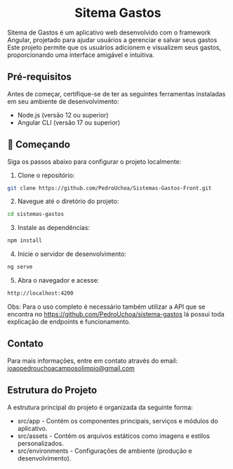 <h1 align="center"> Sitema Gastos </h1>
Sitema de Gastos é um aplicativo web desenvolvido com o framework Angular, projetado para ajudar usuários a gerenciar e salvar seus gastos Este projeto permite que os usuários adicionem e visualizem seus gastos, proporcionando uma interface amigável e intuitiva.

## Pré-requisitos
Antes de começar, certifique-se de ter as seguintes ferramentas instaladas em seu ambiente de desenvolvimento:

- Node.js (versão 12 ou superior)
- Angular CLI (versão 17 ou superior)

## 🚀 Começando
Siga os passos abaixo para configurar o projeto localmente:

1. Clone o repositório:

 ```bash
 git clone https://github.com/PedroUchoa/Sistemas-Gastos-Front.git
```
2. Navegue até o diretório do projeto:

 ```bash
 cd sistemas-gastos
```
3. Instale as dependências:

 ```bash
 npm install
```
4. Inicie o servidor de desenvolvimento:

 ```bash
 ng serve
```

5. Abra o navegador e acesse:

 ```bash
 http://localhost:4200
```

Obs: Para o uso completo é necessário também utilizar a API que se encontra no https://github.com/PedroUchoa/sistema-gastos lá possui toda explicação de endpoints e funcionamento.

## Contato
Para mais informações, entre em contato através do email: joaopedrouchoacamposolimpio@gmail.com

## Estrutura do Projeto
A estrutura principal do projeto é organizada da seguinte forma:

- src/app - Contém os componentes principais, serviços e módulos do aplicativo.
- src/assets - Contém os arquivos estáticos como imagens e estilos personalizados.
- src/environments - Configurações de ambiente (produção e desenvolvimento).
